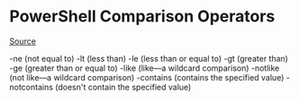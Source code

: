 # PowerShell Comparison Operators
[Source](https://www.itprotoday.com/powershell/powershell-basics-filtering-objects)

-ne (not equal to)
-lt (less than)
-le (less than or equal to)
-gt (greater than)
-ge (greater than or equal to)
-like (like—a wildcard comparison)
-notlike (not like—a wildcard comparison)
-contains (contains the specified value)
-notcontains (doesn't contain the specified value)
